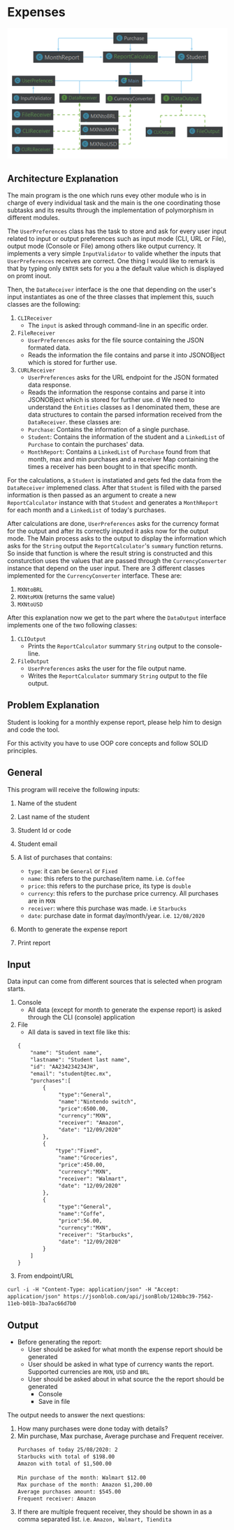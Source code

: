 # Expenses
![Arquitectura](./Expenses.png)

## Architecture Explanation

The main program is the one which runs evey other module who is in charge of every individual task and the main is the one coordinating those subtasks and its results through the implementation of polymorphism in different modules.

The `UserPreferences` class has the task to store and ask for every user input related to input or output preferences such as input mode (CLI, URL or File), output mode (Console or File) among others like output currency. It implements a very simple `InputValidator` to valide whether the inputs that `UserPreferences` receives are correct. One thing I would like to remark is that by typing only ``ENTER`` sets for you a the default value which is displayed on promt inout. 

Then, the `DataReceiver` interface is the one that depending on the user's input instantiates as one of the three classes that implement this, suuch classes are the following:

1. ``CLIReceiver``
    - The `input` is asked through command-line in an specific order.
3. ``FileReceiver``
    - `UserPreferences` asks for the file source containing the JSON formated data.
    - Reads the information the file contains and parse it into JSONOBject which is stored for further use.  
5. ``CURLReceiver``
    - `UserPreferences` asks for the URL endpoint for the JSON formated data response.
    - Reads the information the response contains and parse it into JSONOBject which is stored for further use.
d
We need to understand the `Entities` classes as I denominated them, these are data structures to contain the parsed information received from the `DataReceiver`. these classes are: 
    - ``Purchase``: Contains the information of a single purchase.
    - ``Student``: Contains the information of the student and a `LinkedList` of `Purchase` to contain the purchases' data.
    - ``MonthReport``: Contains a `LinkedList` of `Purchase` found from that month, max and min purchases and a receiver Map containing the times a receiver has been bought to in that specific month. 

For the calculations, a `Student` is instatiated and gets fed the data from the `DataReceiver` implemened class. After that `Student` is filled with the parsed information is then passed as an argument to create a new `ReportCalculator` instance with that `Student` and generates a `MonthReport` for each month and a `LinkedList` of today's purchases.

After calculations are done, `UserPreferences` asks for the currency format for the output and after its correctly inputed it asks now for the output mode. The Main process asks to the output to display the information which asks for the `String` output the `ReportCalculator`'s `summary` function returns. So inside that function is where the result string is constructed and this consturction uses the values that are passed through the `CurrencyConverter` instance that depend on the user input. There are 3 different classes implemented for the `CurrencyConverter` interface. These are:

1. ``MXNtoBRL``
2. ``MXNtoMXN`` (returns the same value)
3. ``MXNtoUSD``

After this explanation now we get to the part where the `DataOutput` interface implements one of the two following classes:

1. ``CLIOutput`` 
    - Prints the `ReportCalculator` summary `String` output to the console-line.
2. ``FileOutput``
    - `UserPreferences` asks the user for the file output name.
    - Writes the `ReportCalculator` summary `String` output to the file output.

## Problem Explanation

Student is looking for a monthly expense report, please help him to design and code the tool.

For this activity you have to use OOP core concepts and follow SOLID principles.

## General

This program will receive the following inputs:

1. Name of the student
2. Last name of the student
3. Student Id or code
4. Student email
5. A list of purchases that contains:

    - ``type``: it can be `General` or `Fixed`
    - ``name``: this refers to the purchase/item name. i.e. `Coffee`
    - ``price``: this refers to the purchase price, its type is `double`
    - ``currency``: this refers to the purchase price currency. All purchases are in `MXN`
    - ``receiver``: where this purchase was made. i.e `Starbucks`
    - ``date``: purchase date in format day/month/year. i.e. `12/08/2020`

6. Month to generate the expense report
7. Print report

## Input
Data input can come from different sources that is selected when program starts.

1. Console
    - All data (except for month to generate the expense report) is asked through the CLI (console) application
2. File
    - All data is saved in text file like this:
    ```$xslt
    {
        "name": "Student name",
        "lastname": "Student last name",
        "id": "AA234234234JH",
        "email": "student@tec.mx",
        "purchases":[
            {
                 "type":"General",
                 "name":"Nintendo switch",
                 "price":6500.00,
                 "currency":"MXN",
                 "receiver": "Amazon",
                 "date": "12/09/2020"
            },
            {
                "type":"Fixed",
                 "name":"Groceries",
                 "price":450.00,
                 "currency":"MXN",
                 "receiver": "Walmart",
                 "date": "12/09/2020"
            },
            {
                 "type":"General",
                 "name":"Coffe",
                 "price":56.00,
                 "currency":"MXN",
                 "receiver": "Starbucks",
                 "date": "12/09/2020"
            }
        ]
    }    
    ```   
3. From endpoint/URL
```$xslt
curl -i -H "Content-Type: application/json" -H "Accept: application/json" https://jsonblob.com/api/jsonBlob/124bbc39-7562-11eb-b01b-3ba7ac66d7b0
```

## Output
- Before generating the report:
    - User should be asked for what month the expense report should be generated
    - User should be asked in what type of currency wants the report. Supported currencies are ``MXN``, ``USD`` and ``BRL``
    - User should be asked about in what source the the report should be generated
        - Console
        - Save in file

The output needs to answer the next questions:

1. How many purchases were done today with details?
2. Min purchase, Max purchase, Average purchase and Frequent receiver.
    ```$xslt
    Purchases of today 25/08/2020: 2
    Starbucks with total of $198.00
    Amazon with total of $1,500.00
    
    Min purchase of the month: Walmart $12.00
    Max purchase of the month: Amazon $1,200.00
    Average purchases amount: $545.00
    Frequent receiver: Amazon
    ```
3. If there are multiple frequent receiver, they should be shown in as a comma separated list. i.e. ``Amazon, Walmart, Tiendita``
